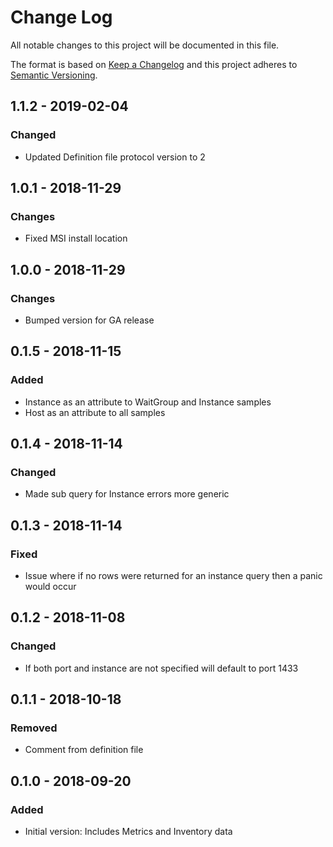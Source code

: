 # Change Log

All notable changes to this project will be documented in this file.

The format is based on [Keep a Changelog](http://keepachangelog.com/)
and this project adheres to [Semantic Versioning](http://semver.org/).

## 1.1.2 - 2019-02-04
### Changed
- Updated Definition file protocol version to 2

## 1.0.1 - 2018-11-29
### Changes
- Fixed MSI install location 

## 1.0.0 - 2018-11-29
### Changes
- Bumped version for GA release 

## 0.1.5 - 2018-11-15
### Added
- Instance as an attribute to WaitGroup and Instance samples
- Host as an attribute to all samples

## 0.1.4 - 2018-11-14
### Changed
- Made sub query for Instance errors more generic

## 0.1.3 - 2018-11-14
### Fixed
- Issue where if no rows were returned for an instance query then a panic would occur

## 0.1.2 - 2018-11-08
### Changed
- If both port and instance are not specified will default to port 1433

## 0.1.1 - 2018-10-18
### Removed
- Comment from definition file

## 0.1.0 - 2018-09-20
### Added
- Initial version: Includes Metrics and Inventory data